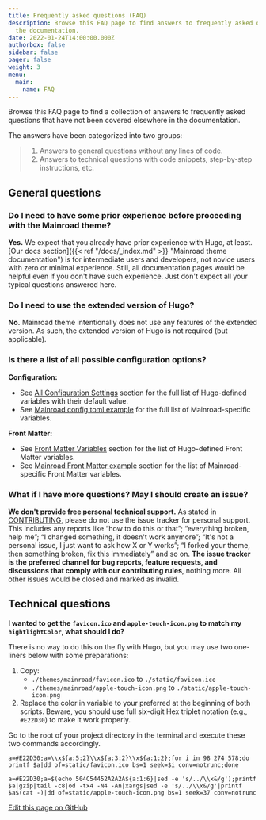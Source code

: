 ```yaml
---
title: Frequently asked questions (FAQ)
description: Browse this FAQ page to find answers to frequently asked questions that have not been covered elsewhere in
  the documentation.
date: 2022-01-24T14:00:00.000Z
authorbox: false
sidebar: false
pager: false
weight: 3
menu:
  main:
    name: FAQ
---
```


Browse this FAQ page to find a collection of answers to frequently asked questions that have not been covered elsewhere
in the documentation.

<!--more-->

The answers have been categorized into two groups:
>1. Answers to general questions without any lines of code.
>2. Answers to technical questions with code snippets, step-by-step instructions, etc.

## General questions

### Do I need to have some prior experience before proceeding with the Mainroad theme?

**Yes.** We expect that you already have prior experience with Hugo, at least.
[Our docs section]({{< ref "/docs/_index.md" >}} "Mainroad theme documentation") is for intermediate users and
developers, not novice users with zero or minimal experience. Still, all documentation pages would be helpful even if
you don't have such experience. Just don't expect all your typical questions answered here.

### Do I need to use the extended version of Hugo?

**No.** Mainroad theme intentionally does not use any features of the extended version. As such, the extended version of
Hugo is not required (but applicable).

### Is there a list of all possible configuration options?

**Configuration:**

* See [All Configuration Settings](https://gohugo.io/getting-started/configuration/#all-configuration-settings) section
for the full list of Hugo-defined variables with their default value.
* See [Mainroad config.toml example](https://github.com/Vimux/Mainroad#configtoml-example) for the full list of
Mainroad-specific variables.

**Front Matter:**

* See [Front Matter Variables](https://gohugo.io/content-management/front-matter#front-matter-variables) section for the
list of Hugo-defined Front Matter variables.
* See [Mainroad Front Matter example](https://github.com/Vimux/Mainroad#front-matter-example) section for the list of
Mainroad-specific Front Matter variables.

### What if I have more questions? May I should create an issue?

**We don't provide free personal technical support.** As stated in
[CONTRIBUTING](https://github.com/Vimux/Mainroad/blob/master/CONTRIBUTING.md), please do not use the issue tracker for
personal support. This includes any reports like “how to do this or that”; “everything broken, help me”; “I changed
something, it doesn't work anymore”; “It's not a personal issue, I just want to ask how X or Y works”; “I forked your
theme, then something broken, fix this immediately” and so on. **The issue tracker is the preferred channel for bug
reports, feature requests, and discussions that comply with our contributing rules**, nothing more. All other issues
would be closed and marked as invalid.

## Technical questions

**I wanted to get the `favicon.ico` and `apple-touch-icon.png` to match my `hightlightColor`, what should I do?**

There is no way to do this on the fly with Hugo, but you may use two one-liners below with some preparations:

1. Copy:
    * `./themes/mainroad/favicon.ico` to `./static/favicon.ico`
    * `./themes/mainroad/apple-touch-icon.png` to `./static/apple-touch-icon.png`
1. Replace the color in variable to your preferred at the beginning of both scripts. Beware, you should use full
six-digit Hex triplet notation (e.g., `#E22D30`) to make it work properly.

Go to the root of your project directory in the terminal and execute these two commands accordingly.

```
a=#E22D30;a=\\x${a:5:2}\\x${a:3:2}\\x${a:1:2};for i in 98 274 578;do printf $a|dd of=static/favicon.ico bs=1 seek=$i conv=notrunc;done
```

```
a=#E22D30;a=$(echo 504C54452A2A2A${a:1:6}|sed -e 's/../\\x&/g');printf $a|gzip|tail -c8|od -tx4 -N4 -An|xargs|sed -e 's/../\\x&/g'|printf $a$(cat -)|dd of=static/apple-touch-icon.png bs=1 seek=37 conv=notrunc
```

[Edit this page on GitHub](https://github.com/vimux/mainroad/blob/master/exampleSite/content/docs/faq.md)
